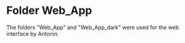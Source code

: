 # Folder Web_App
The folders "Web_App" and "Web_App_dark" were used for the web interface by Antonin.
